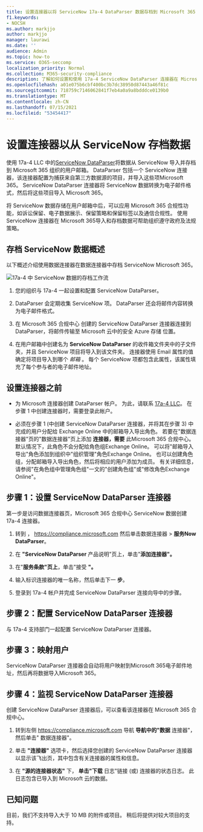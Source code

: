 ```yaml
---
title: 设置连接器以将 ServiceNow 17a-4 DataParser 数据存档到 Microsoft 365
f1.keywords:
- NOCSH
ms.author: markjjo
author: markjjo
manager: laurawi
ms.date: ''
audience: Admin
ms.topic: how-to
ms.service: O365-seccomp
localization_priority: Normal
ms.collection: M365-security-compliance
description: 了解如何设置和使用 17a-4 ServiceNow DataParser 连接器在 Microsoft 365 中导入和存档 ServiceNow 数据。
ms.openlocfilehash: a01e075b6cbf400bc3b7dc38950d87443a46f81c
ms.sourcegitcommit: 718759c7146062841f7eb4a0a9a8bdddce0139b0
ms.translationtype: MT
ms.contentlocale: zh-CN
ms.lasthandoff: 07/15/2021
ms.locfileid: "53454417"
---
```

# <a name="set-up-a-connector-to-archive-data-from-servicenow"></a>设置连接器以从 ServiceNow 存档数据

使用 17a-4 LLC 中的[ServiceNow DataParser](https://www.17a-4.com/dataparser/)将数据从 ServiceNow 导入并存档到 Microsoft 365 组织的用户邮箱。 DataParser 包括一个 ServiceNow 连接器，该连接器配置为捕获来自第三方数据源的项目，并导入这些项Microsoft 365。 ServiceNow DataParser 连接器将 ServiceNow 数据转换为电子邮件格式，然后将这些项目导入 Microsoft 365。

将 ServiceNow 数据存储在用户邮箱中后，可以应用 Microsoft 365 合规性功能，如诉讼保留、电子数据展示、保留策略和保留标签以及通信合规性。 使用 ServiceNow 连接器在 Microsoft 365导入和存档数据可帮助组织遵守政府及法规策略。

## <a name="overview-of-archiving-servicenow-data"></a>存档 ServiceNow 数据概述

以下概述介绍使用数据连接器在数据连接器中存档 ServiceNow Microsoft 365。

![17a-4 中 ServiceNow 数据的存档工作流](../media/ServiceNowDataParserConnectorWorkflow.png)

1. 您的组织与 17a-4 一起设置和配置 ServiceNow DataParser。

2. DataParser 会定期收集 ServiceNow 项。 DataParser 还会将邮件内容转换为电子邮件格式。

3. 在 Microsoft 365 合规中心 创建的 ServiceNow DataParser 连接器连接到 DataParser，将邮件传输至 Microsoft 云中的安全 Azure 存储 位置。

4. 在用户邮箱中创建名为 **ServiceNow DataParser** 的收件箱文件夹中的子文件夹，并且 ServiceNow 项目将导入到该文件夹。 连接器使用 Email 属性的值确定将项目导入到哪个 *邮箱* 。 每个 ServiceNow 项都包含此属性，该属性填充了每个参与者的电子邮件地址。

## <a name="before-you-set-up-a-connector"></a>设置连接器之前

- 为 Microsoft 连接器创建 DataParser 帐户。 为此，请联系 [17a-4 LLC](https://www.17a-4.com/contact/)。 在步骤 1 中创建连接器时，需要登录此帐户。

- 必须在步骤 1 (中创建 ServiceNow DataParser 连接器，并将其在步骤 3) 中完成的用户分配给 Exchange Online 中的邮箱导入导出角色。 若要在"数据连接器"页的"数据连接器"页上添加 **连接器，需要** 此Microsoft 365 合规中心。 默认情况下，此角色不会分配给角色组Exchange Online。 可以将"邮箱导入导出"角色添加到组织中"组织管理"角色Exchange Online。 也可以创建角色组，分配邮箱导入导出角色，然后将相应的用户添加为成员。 有关详细信息，请参阅"在角色[](/Exchange/permissions-exo/role-groups#create-role-groups)组中管理角色组[](/Exchange/permissions-exo/role-groups#modify-role-groups)"一文的"创建角色组"或"修改角色Exchange Online"。

## <a name="step-1-set-up-a-servicenow-dataparser-connector"></a>步骤 1：设置 ServiceNow DataParser 连接器

第一步是访问数据连接器页，Microsoft 365 合规中心 ServiceNow 数据创建 17a-4 连接器。

1. 转到 ， <https://compliance.microsoft.com> 然后单击数据连接器  >  **服务Now DataParser**。

2. 在 **"ServiceNow DataParser** 产品说明"页上，单击"**添加连接器"。**

3. 在"**服务条款"页上**，单击"接受 **"。**

4. 输入标识连接器的唯一名称，然后单击下一 **步**。

5. 登录到 17a-4 帐户并完成 ServiceNow DataParser 连接向导中的步骤。

## <a name="step-2-configure-the-servicenow-dataparser-connector"></a>步骤 2：配置 ServiceNow DataParser 连接器

与 17a-4 支持部门一起配置 ServiceNow DataParser 连接器。

## <a name="step-3-map-users"></a>步骤 3：映射用户

ServiceNow DataParser 连接器会自动将用户映射到Microsoft 365电子邮件地址，然后再将数据导入Microsoft 365。

## <a name="step-4-monitor-the-servicenow-dataparser-connector"></a>步骤 4：监视 ServiceNow DataParser 连接器

创建 ServiceNow DataParser 连接器后，可以查看该连接器在 Microsoft 365 合规中心。

1. 转到左侧 <https://compliance.microsoft.com> 导航 **导航中的"数据** 连接器"，然后单击" 数据连接器"。

2. 单击 **"连接器"** 选项卡，然后选择您创建的 ServiceNow DataParser 连接器以显示该飞出页，其中包含有关连接器的属性和信息。

3. 在 **"源的连接器状态"** 下， **单击"下载** 日志"链接 (或) 连接器的状态日志。 此日志包含已导入到 Microsoft 云的数据。

## <a name="known-issues"></a>已知问题

目前，我们不支持导入大于 10 MB 的附件或项目。 稍后将提供对较大项目的支持。
